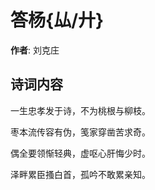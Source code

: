 # 答杨{厸/廾}

**作者**: 刘克庄

## 诗词内容

一生忠孝发于诗，不为桃根与柳枝。

枣本流传容有伪，笺家穿凿苦求奇。

偶全要领惭轻典，虚呕心肝悔少时。

泽畔累臣搔白首，孤吟不敢累亲知。

